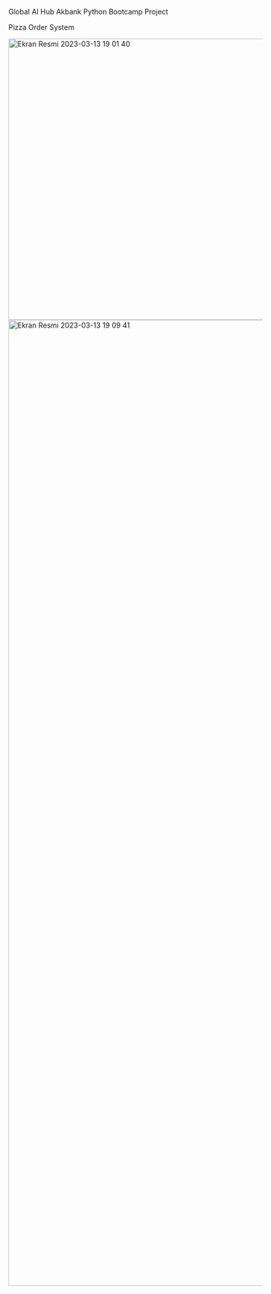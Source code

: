  Global AI Hub
 Akbank Python Bootcamp Project


Pizza Order System


<img width="558" alt="Ekran Resmi 2023-03-13 19 01 40" src="https://user-images.githubusercontent.com/122179648/224772477-e2c254b8-0922-4bbf-85ad-fe83013db10d.png">
<img width="1916" alt="Ekran Resmi 2023-03-13 19 09 41" src="https://user-images.githubusercontent.com/122179648/224772583-4845b726-9081-47a4-8094-fa6a03a63e1a.png">
